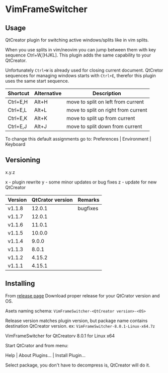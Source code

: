 # VimFrameSwitcher

## Usage
QtCreator plugin for switching active windows/splits like in vim splits.

When you use splits in vim/neovim you can jump between them with key sequence
Ctrl+W,[HJKL]. This plugin adds the same capability to your QtCreator.

Unfortunately `Ctrl+W` is already used for closing current document.
QtCretor sequences for managing windows starts with `Ctrl+E`, therefor
this plugin uses the same start sequence.

| Shortcut | Alternative | Description |
|----------|-------------|-------------|
| Ctrl+E,H | Alt+H       | move to split on left from current |
| Ctrl+E,L | Alt+L       | move to split on right from current |
| Ctrl+E,K | Alt+K       | move to split up from current |
| Ctrl+E,J | Alt+J       | move to split down from current |

To change this default assignments go to:
Preferences | Environment | Keyboard

## Versioning

x.y.z

x - plugin rewrite
y - some minor updates or bug fixes
z - update for new QtCreator

| Version | QtCrator version| Remarks |
|---------|-----------------|---------|
| v1.1.8  |  12.0.1 | bugfixes |
| v1.1.7  |  12.0.1 ||
| v1.1.6  |  11.0.1 ||
| v1.1.5  |  10.0.0 ||
| v1.1.4  |  9.0.0 ||
| v1.1.3  |  8.0.1 ||
| v1.1.2  |  4.15.2 ||
| v1.1.1  |  4.15.1 ||


## Installing

From [release page](https://github.com/RockFordgt/VimFrameSwitcher/releases)
Download proper release for your QtCrator version and OS.

Asets naming schema:
`VimFrameSwitcher-<QtCreator version>-<OS>`

Release version matches plugin version, but package name contains
destination QtCreator version.
ex: `VimFrameSwitcher-8.0.1-Linux-x64.7z`

VimFrameSwitcher for QtCreatorv 8.0.1 for Linux x64

Start QtCrator and from menu:

Help | About Plugins... | Install Plugin...

Select package, you don't have to decompress is, QtCreator will do it.


